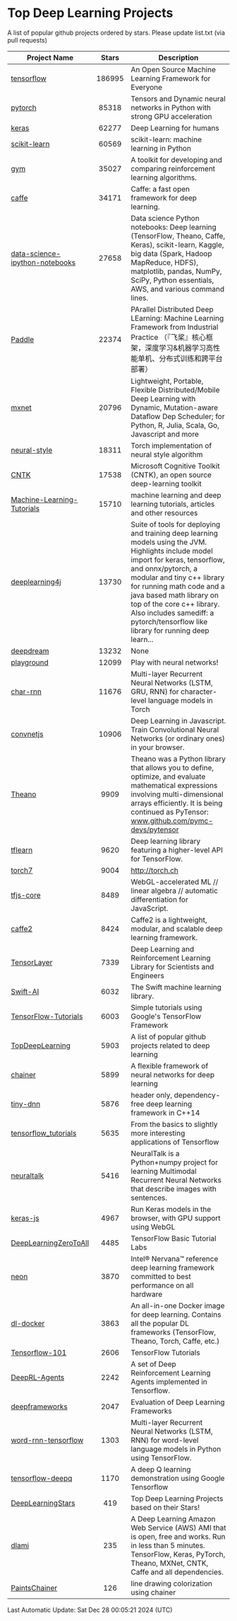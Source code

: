 # Top Deep Learning Projects
A list of popular github projects ordered by stars.
Please update list.txt (via pull requests)

|Project Name| Stars | Description |
| ---------- |:-----:| ----------- |
| [tensorflow](https://github.com/tensorflow/tensorflow) | 186995 | An Open Source Machine Learning Framework for Everyone |
| [pytorch](https://github.com/pytorch/pytorch) | 85318 | Tensors and Dynamic neural networks in Python with strong GPU acceleration |
| [keras](https://github.com/keras-team/keras) | 62277 | Deep Learning for humans |
| [scikit-learn](https://github.com/scikit-learn/scikit-learn) | 60569 | scikit-learn: machine learning in Python |
| [gym](https://github.com/openai/gym) | 35027 | A toolkit for developing and comparing reinforcement learning algorithms. |
| [caffe](https://github.com/BVLC/caffe) | 34171 | Caffe: a fast open framework for deep learning. |
| [data-science-ipython-notebooks](https://github.com/donnemartin/data-science-ipython-notebooks) | 27658 | Data science Python notebooks: Deep learning (TensorFlow, Theano, Caffe, Keras), scikit-learn, Kaggle, big data (Spark, Hadoop MapReduce, HDFS), matplotlib, pandas, NumPy, SciPy, Python essentials, AWS, and various command lines. |
| [Paddle](https://github.com/PaddlePaddle/Paddle) | 22374 | PArallel Distributed Deep LEarning: Machine Learning Framework from Industrial Practice （『飞桨』核心框架，深度学习&机器学习高性能单机、分布式训练和跨平台部署） |
| [mxnet](https://github.com/apache/mxnet) | 20796 | Lightweight, Portable, Flexible Distributed/Mobile Deep Learning with Dynamic, Mutation-aware Dataflow Dep Scheduler; for Python, R, Julia, Scala, Go, Javascript and more |
| [neural-style](https://github.com/jcjohnson/neural-style) | 18311 | Torch implementation of neural style algorithm |
| [CNTK](https://github.com/microsoft/CNTK) | 17538 | Microsoft Cognitive Toolkit (CNTK), an open source deep-learning toolkit |
| [Machine-Learning-Tutorials](https://github.com/ujjwalkarn/Machine-Learning-Tutorials) | 15710 | machine learning and deep learning tutorials, articles and other resources  |
| [deeplearning4j](https://github.com/deeplearning4j/deeplearning4j) | 13730 | Suite of tools for deploying and training deep learning models using the JVM. Highlights include model import for keras, tensorflow, and onnx/pytorch, a modular and tiny c++ library for running math code and a java based math library on top of the core c++ library. Also includes samediff: a pytorch/tensorflow like library for running deep learn... |
| [deepdream](https://github.com/google/deepdream) | 13232 | None |
| [playground](https://github.com/tensorflow/playground) | 12099 | Play with neural networks! |
| [char-rnn](https://github.com/karpathy/char-rnn) | 11676 | Multi-layer Recurrent Neural Networks (LSTM, GRU, RNN) for character-level language models in Torch |
| [convnetjs](https://github.com/karpathy/convnetjs) | 10906 | Deep Learning in Javascript. Train Convolutional Neural Networks (or ordinary ones) in your browser. |
| [Theano](https://github.com/Theano/Theano) | 9909 | Theano was a Python library that allows you to define, optimize, and evaluate mathematical expressions involving multi-dimensional arrays efficiently. It is being continued as PyTensor: www.github.com/pymc-devs/pytensor |
| [tflearn](https://github.com/tflearn/tflearn) | 9620 | Deep learning library featuring a higher-level API for TensorFlow. |
| [torch7](https://github.com/torch/torch7) | 9004 | http://torch.ch |
| [tfjs-core](https://github.com/tensorflow/tfjs-core) | 8489 | WebGL-accelerated ML // linear algebra // automatic differentiation for JavaScript. |
| [caffe2](https://github.com/facebookarchive/caffe2) | 8424 | Caffe2 is a lightweight, modular, and scalable deep learning framework. |
| [TensorLayer](https://github.com/tensorlayer/TensorLayer) | 7339 | Deep Learning and Reinforcement Learning Library for Scientists and Engineers  |
| [Swift-AI](https://github.com/Swift-AI/Swift-AI) | 6032 | The Swift machine learning library. |
| [TensorFlow-Tutorials](https://github.com/nlintz/TensorFlow-Tutorials) | 6003 | Simple tutorials using Google's TensorFlow Framework |
| [TopDeepLearning](https://github.com/aymericdamien/TopDeepLearning) | 5903 | A list of popular github projects related to deep learning |
| [chainer](https://github.com/chainer/chainer) | 5899 | A flexible framework of neural networks for deep learning |
| [tiny-dnn](https://github.com/tiny-dnn/tiny-dnn) | 5876 | header only, dependency-free deep learning framework in C++14 |
| [tensorflow_tutorials](https://github.com/pkmital/tensorflow_tutorials) | 5635 | From the basics to slightly more interesting applications of Tensorflow |
| [neuraltalk](https://github.com/karpathy/neuraltalk) | 5416 | NeuralTalk is a Python+numpy project for learning Multimodal Recurrent Neural Networks that describe images with sentences. |
| [keras-js](https://github.com/transcranial/keras-js) | 4967 | Run Keras models in the browser, with GPU support using WebGL |
| [DeepLearningZeroToAll](https://github.com/hunkim/DeepLearningZeroToAll) | 4485 | TensorFlow Basic Tutorial Labs |
| [neon](https://github.com/NervanaSystems/neon) | 3870 | Intel® Nervana™ reference deep learning framework committed to best performance on all hardware |
| [dl-docker](https://github.com/floydhub/dl-docker) | 3863 | An all-in-one Docker image for deep learning. Contains all the popular DL frameworks (TensorFlow, Theano, Torch, Caffe, etc.) |
| [Tensorflow-101](https://github.com/sjchoi86/Tensorflow-101) | 2606 | TensorFlow Tutorials |
| [DeepRL-Agents](https://github.com/awjuliani/DeepRL-Agents) | 2242 | A set of Deep Reinforcement Learning Agents implemented in Tensorflow. |
| [deepframeworks](https://github.com/zer0n/deepframeworks) | 2047 | Evaluation of Deep Learning Frameworks |
| [word-rnn-tensorflow](https://github.com/hunkim/word-rnn-tensorflow) | 1303 | Multi-layer Recurrent Neural Networks (LSTM, RNN) for word-level language models in Python using TensorFlow. |
| [tensorflow-deepq](https://github.com/siemanko/tensorflow-deepq) | 1170 | A deep Q learning demonstration using Google Tensorflow |
| [DeepLearningStars](https://github.com/hunkim/DeepLearningStars) | 419 | Top Deep Learning Projects based on their Stars! |
| [dlami](https://github.com/ritchieng/dlami) | 235 | A Deep Learning Amazon Web Service (AWS) AMI that is open, free and works. Run in less than 5 minutes. TensorFlow, Keras, PyTorch, Theano, MXNet, CNTK, Caffe and all dependencies. |
| [PaintsChainer](https://github.com/taizan/PaintsChainer) | 126 | line drawing colorization using chainer |

Last Automatic Update: Sat Dec 28 00:05:21 2024 (UTC)
